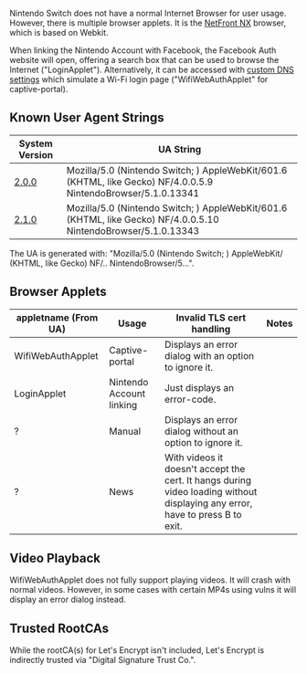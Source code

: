 Nintendo Switch does not have a normal Internet Browser for user usage.
However, there is multiple browser applets. It is the [NetFront
NX](https://web.archive.org/web/20170304075230/https://gl.access-company.com/news_event/archives/2017/170303/)
browser, which is based on Webkit.

When linking the Nintendo Account with Facebook, the Facebook Auth
website will open, offering a search box that can be used to browse the
Internet ("LoginApplet"). Alternatively, it can be accessed with [custom
DNS
settings](https://gbatemp.net/threads/web-browser-kind-of-on-the-switch.463094/)
which simulate a Wi-Fi login page ("WifiWebAuthApplet" for
captive-portal).

## Known User Agent Strings

| System Version               | UA String                                                                                                                   |
| ---------------------------- | --------------------------------------------------------------------------------------------------------------------------- |
| [2.0.0](2.0.0.md "wikilink") | Mozilla/5.0 (Nintendo Switch; <appletname>) AppleWebKit/601.6 (KHTML, like Gecko) NF/4.0.0.5.9 NintendoBrowser/5.1.0.13341  |
| [2.1.0](2.1.0.md "wikilink") | Mozilla/5.0 (Nintendo Switch; <appletname>) AppleWebKit/601.6 (KHTML, like Gecko) NF/4.0.0.5.10 NintendoBrowser/5.1.0.13343 |

The UA is generated with: "Mozilla/5.0 (Nintendo Switch; <appletname>)
AppleWebKit/<webkitver> (KHTML, like Gecko)
NF/<nfver0>.<nfver1>.<nfver2>
NintendoBrowser/5.<ninver0>.<ninver1>.<ninver2>".

## Browser Applets

| appletname (From UA) | Usage                    | Invalid TLS cert handling                                                                                                    | Notes |
| -------------------- | ------------------------ | ---------------------------------------------------------------------------------------------------------------------------- | ----- |
| WifiWebAuthApplet    | Captive-portal           | Displays an error dialog with an option to ignore it.                                                                        |       |
| LoginApplet          | Nintendo Account linking | Just displays an error-code.                                                                                                 |       |
| ?                    | Manual                   | Displays an error dialog without an option to ignore it.                                                                     |       |
| ?                    | News                     | With videos it doesn't accept the cert. It hangs during video loading without displaying any error, have to press B to exit. |       |

## Video Playback

WifiWebAuthApplet does not fully support playing videos. It will crash
with normal videos. However, in some cases with certain MP4s using vulns
it will display an error dialog instead.

## Trusted RootCAs

While the rootCA(s) for Let's Encrypt isn't included, Let's Encrypt is
indirectly trusted via "Digital Signature Trust Co.".
